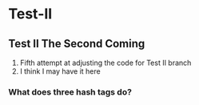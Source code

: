 # Test-II
## Test II The Second Coming
1. Fifth attempt at adjusting the code for Test II branch
1. I think I may have it here
### What does three hash tags do?

